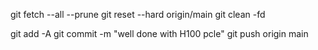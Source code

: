 git fetch --all --prune
git reset --hard origin/main
git clean -fd

git add -A
git commit -m "well done with H100 pcle"
git push origin main